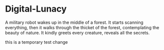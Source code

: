 # Digital-Lunacy
A military robot wakes up in the middle of a forest. It starts scanning everything, then it walks through the thicket of the forest, contemplating the  beauty of nature. It kindly greets every creature, reveals all the secrets.

this is a temporary test change

